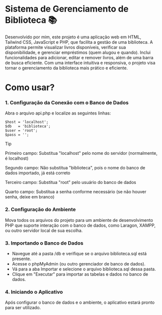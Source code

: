 <h1>Sistema de Gerenciamento de Biblioteca 📚</h1>
<p>Desenvolvido por mim, este projeto é uma aplicação web em HTML, Tailwind CSS, JavaScript e PHP, que facilita a gestão de uma biblioteca. A plataforma permite visualizar livros disponíveis, verificar sua disponibilidade, e gerenciar empréstimos (quem alugou e quando). Inclui funcionalidades para adicionar, editar e remover livros, além de uma barra de busca eficiente. Com uma interface intuitiva e responsiva, o projeto visa tornar o gerenciamento da biblioteca mais prático e eficiente.</p>

<h1>Como usar?</h1>
<h3>1. Configuração da Conexão com o Banco de Dados</h3>

<p>Abra o arquivo api.php e localize as seguintes linhas:</p>

```
$host = 'localhost';
$db   = 'biblioteca';
$user = 'root';
$pass = '';
```
> [!Tip]
> <p>Primeiro campo: Substitua "localhost" pelo nome do servidor (normalmente, é localhost)</p>
> <p>Segundo campo: Não substitua "biblioteca", pois o nome do banco de dados importado, já está correto</p>
> <p>Terceiro campo: Substitua "root" pelo usuário do banco de dados</p>
> <p>Quarto campo: Substitua a senha conforme necessário (se não houver senha, deixe em branco)</p>

<h3>2. Configuração do Ambiente</h3>

<p>Mova todos os arquivos do projeto para um ambiente de desenvolvimento PHP que suporte interação com o banco de dados, como Laragon, XAMPP, ou outro servidor local de sua escolha.</p>

<h3>3. Importando o Banco de Dados</h3>

- Navegue até a pasta /db e verifique se o arquivo biblioteca.sql está presente.
- Acesse o phpMyAdmin (ou outro gerenciador de banco de dados).
- Vá para a aba Importar e selecione o arquivo biblioteca.sql dessa pasta.
- Clique em "Executar" para importar as tabelas e dados no banco de dados.

<h3>4. Iniciando o Aplicativo</h3>

<p>Após configurar o banco de dados e o ambiente, o aplicativo estará pronto para ser utilizado.</p>
